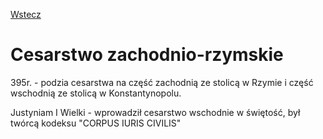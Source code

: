 [Wstecz](../historia.md)

# Cesarstwo zachodnio-rzymskie

395r. - podzia cesarstwa na część zachodnią ze stolicą w Rzymie i część wschodnią ze stolicą w Konstantynopolu.

Justyniam I Wielki - wprowadził cesarstwo wschodnie w świętość, był twórcą kodeksu "CORPUS IURIS CIVILIS"
